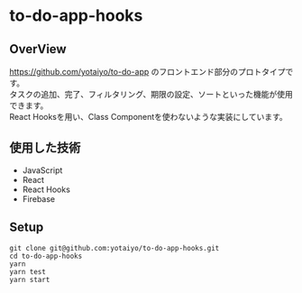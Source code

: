 # to-do-app-hooks

## OverView
https://github.com/yotaiyo/to-do-app のフロントエンド部分のプロトタイプです。  
タスクの追加、完了、フィルタリング、期限の設定、ソートといった機能が使用できます。  
React Hooksを用い、Class Componentを使わないような実装にしています。

## 使用した技術
- JavaScript
- React
- React Hooks
- Firebase

## Setup
```
git clone git@github.com:yotaiyo/to-do-app-hooks.git
cd to-do-app-hooks
yarn  
yarn test
yarn start
```